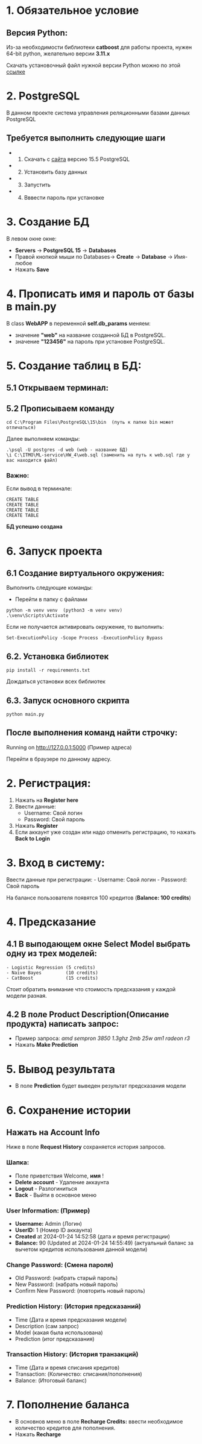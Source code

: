# 1. Обязательное условие

## Версия Python:

Из-за необходимости библиотеки **catboost** для работы проекта, нужен 64-bit python, желательно версии **3.11.x**

Скачать установочный файл нужной версии Python можно по этой [ссылке](https://www.python.org/downloads/windows/)


# 2. PostgreSQL

В данном проекте система управления реляционными базами данных PostgreSQL

## Требуется выполнить следующие шаги

 - 1.  Скачать  с [сайта](https://www.enterprisedb.com/downloads/postgres-postgresql-downloads) версию 15.5 PostgreSQL

 - 2. Установить базу данных
 - 3. Запустить
 - 4. Вввести пароль при установке


 # 3. Создание **БД**

 В левом окне окне:
- **Servers** -> **PostgreSQL 15** -> **Databases**
- Правой кнопкой мыши по Databases-> **Create** -> **Database** -> Имя-любое 
- Нажать **Save**

# 4. Прописать имя и пароль от базы в **main.py**

 В class **WebAPP** в переменной **self.db_params** меняем:
 - значение **"web"** на название созданной БД в PostgreSQL.
 - значение **"123456"** на пароль при установке PostgreSQL.


# 5. Создание таблиц в БД:
## 5.1 Открываем терминал:
## 5.2 Прописываем команду
```
cd C:\Program Files\PostgreSQL\15\bin  (путь к папке bin может отличаться)
```
Далее выполняем команды:

```
.\psql -U postgres -d web (web - название БД)
\i C:\ITMO\ML-service\HW_4\web.sql (заменить на путь к web.sql где у вас находится файл) 
```

### Важно:
Если вывод в терминале:
```
CREATE TABLE
CREATE TABLE
CREATE TABLE
CREATE TABLE
```

**БД успешно создана**

# 6. Запуск проекта

## 6.1 Создание виртуального окружения:
Выполнить следующие команды:
 - Перейти в папку с файлами
 ```
python -m venv venv  (python3 -m venv venv)
.\venv\Scripts\Activate
```
Если не получается активировать окружение, то выполнить:
```
Set-ExecutionPolicy -Scope Process -ExecutionPolicy Bypass
```

## 6.2. Установка библиотек

```
pip install -r requirements.txt
```

Дождаться установки всех библиотек

## 6.3. Запуск основного скрипта
```
python main.py
```

## После выполнения команд найти строчку:

Running on <u>http://127.0.0.1:5000</u> (Пример адреса)

Перейти в браузере по данному адресу.

# 2. Регистрация:

1. Нажать на **Register here**
2. Ввести данные:
    - Username: Свой логин
    - Password: Свой пароль
3. Нажать **Register**
4. Если аккаунт уже создан или надо отменить регистрацию, то нажать **Back to Login**

# 3. Вход в систему:

Ввести данные при регистрации:
    - Username: Свой логин
    - Password: Свой пароль

На балансе пользователя появятся 100 кредитов (**Balance: 100 credits**)

# 4. Предсказание

## 4.1 В выподающем окне **Select Model** выбрать одну из трех моделей:
    - Logistic Regression (5 credits)
    - Naive Bayes         (10 credits)
    - CatBoost            (15 credits)

Стоит обратить внимание что стоимость предсказания у каждой модели разная.

## 4.2 В поле **Product Description**(Описание продукта) написать запрос:
    
 - Пример запроса: *amd sempron 3850 1.3ghz 2mb 25w am1 radeon r3*
 - Нажать **Make Prediction**

# 5. Вывод результата

- В поле **Prediction** будет выведен результат предсказания модели


# 6. Сохранение истории

## Нажать на **Account Info**

Ниже в поле **Request History** сохраняется история запросов. 

### Шапка: 
 - Поле приветствия Welcome, **имя** ! 
 - **Delete account** - Удаление аккаунта
 - **Logout** - Разлогиниться
 - **Back** - Выйти в основное меню

 ### **User Information:** (Пример)
 - **Username:** Admin (Логин)
 - **UserID:** 1 (Номер ID аккаунта)
 - **Created** at 2024-01-24 14:52:58 (дата и время регистрации)
 - **Balance:** 90 (Updated at 2024-01-24 14:55:49) (актуальный баланс за вычетом кредитов использования данной модели)

 ### Change Password: (Смена пароля)
 - Old Password:          (набрать старый пароль)
 - New Password:          (набрать новый пароль)
 - Confirm New Password:  (повторить новый пароль)

 ### Prediction History: (История предсказаний)
 - Time (Дата и время предсказания модели)
 - Description (сам запрос)
 - Model (какая была использована)
 - Prediction (итог предсказания)

 ### Transaction History: (История транзакций)
 - Time (Дата и время списания кредитов)
 - Transaction: (Количество: списания/пополнения)
 - Balance: (Итоговый баланс)

# 7. Пополнение баланса

- В основнов меню в поле **Recharge Credits:** ввести необходимое количество кредитов для пополнения.
- Нажать **Recharge**